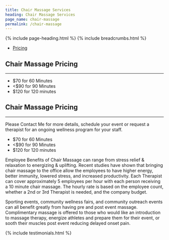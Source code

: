 ```yaml
---
title: Chair Massage Services
heading: Chair Massage Services
page_name: chair-massage
permalink: /chair-massage
---
```


{% include page-heading.html %}
{% include breadcrumbs.html %}

<!--=== Profile ===-->
<div class="container content profile">
  <div class="row">
    <!--Left Sidebar-->
    <div class="col-md-3">
      <ul class="list-group sidebar-nav-v1" id="sidebar-nav-1">
        <li class="list-group-item">
          <a class="collapse-link" data-toggle="collapse" href="#collapseOne" aria-expanded="false" aria-controls="collapseOne">Pricing</a>
        </li>
      </ul>
    </div>
    <!--End Left Sidebar-->
    <!-- Profile Content -->
    <div class="col-md-9">
      <div class="profile-body">
        <div class="profile-bio">
          <div class="row">
            <div class="col-md-12">   
              <div class="collapse in" id="collapseZero">
                <h2>Chair Massage Pricing</h2>
                <hr>
                <ul>
                  <li>$70 for 60 Minutes</li>
                  <li><$90 for 90 Minutes</li>
                  <li>$120 for 120 minutes</li>
                </ul>
              </div>
              <div class="collapse" id="collapseOne">
                <h2>Chair Massage Pricing</h2>
                <hr>
                <p>Please Contact Me for more details, schedule your event or request a therapist for an ongoing wellness program for your staff.</p>
                <ul>
                  <li>$70 for 60 Minutes</li>
                  <li><$90 for 90 Minutes</li>
                  <li>$120 for 120 minutes</li>
                </ul>
              </div>
            </div>
          </div>
        </div><!--/end row-->
      </div>
    </div>
    <!-- End Profile Content -->
  </div><!--/end row-->
  <div class="row clear">
    <p>Employee Benefits of Chair Massage can range from stress relief & relaxation to energizing & uplifting. Recent studies have shown that bringing chair massage to the office allow the employees to have higher energy, better immunity, lowered stress, and increased productivity. Each Therapist can cover approximately 5 employees per hour with each person receiving a 10 minute chair massage. The hourly rate is based on the employee count, whether a 2nd or 3rd Therapist is needed, and the company budget.</p> 
    <p>Sporting events, community wellness fairs, and community outreach events can all benefit greatly from having pre and post event massage. Complimentary massage is offered to those who would like an introduction to massage therapy, energize athletes and prepare them for their event, or sooth their muscles post event reducing delayed onset pain.</p>
  </div>
  {% include testimonials.html %}
</div>
<!--=== End Profile ===-->
